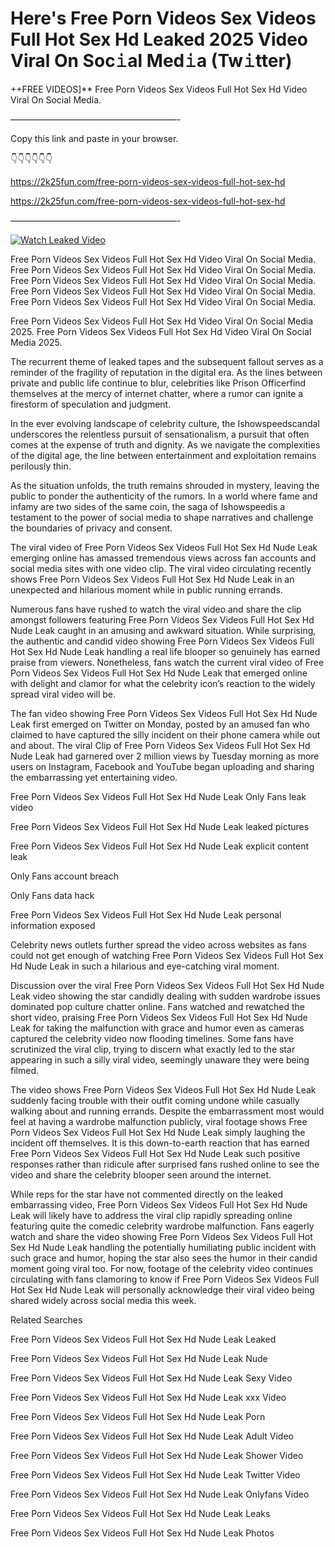 # Here's Free Porn Videos Sex Videos Full Hot Sex Hd Leaked 2025 Video Viral On Soc𝚒al Med𝚒a (Tw𝚒tter)

++FREE VIDEOS]** Free Porn Videos Sex Videos Full Hot Sex Hd Video Viral On Social Media.

———————————————————-

Copy this link and paste in your browser.

👇👇👇👇👇👇

https://2k25fun.com/free-porn-videos-sex-videos-full-hot-sex-hd

https://2k25fun.com/free-porn-videos-sex-videos-full-hot-sex-hd

———————————————————-

[![Watch Leaked Video](https://miro.medium.com/v2/resize:fit:828/format:webp/1*cilzJN44JGOrTw9NJCrNHA.gif "Watch Leaked Video")](https://2k25fun.com/free-porn-videos-sex-videos-full-hot-sex-hd)

Free Porn Videos Sex Videos Full Hot Sex Hd Video Viral On Social Media. Free Porn Videos Sex Videos Full Hot Sex Hd Video Viral On Social Media. Free Porn Videos Sex Videos Full Hot Sex Hd Video Viral On Social Media. Free Porn Videos Sex Videos Full Hot Sex Hd Video Viral On Social Media. Free Porn Videos Sex Videos Full Hot Sex Hd Video Viral On Social Media.

Free Porn Videos Sex Videos Full Hot Sex Hd Video Viral On Social Media 2025. Free Porn Videos Sex Videos Full Hot Sex Hd Video Viral On Social Media 2025.

The recurrent theme of leaked tapes and the subsequent fallout serves as a reminder of the fragility of reputation in the digital era. As the lines between private and public life continue to blur, celebrities like Prison Officerfind themselves at the mercy of internet chatter, where a rumor can ignite a firestorm of speculation and judgment.

In the ever evolving landscape of celebrity culture, the Ishowspeedscandal underscores the relentless pursuit of sensationalism, a pursuit that often comes at the expense of truth and dignity. As we navigate the complexities of the digital age, the line between entertainment and exploitation remains perilously thin.

As the situation unfolds, the truth remains shrouded in mystery, leaving the public to ponder the authenticity of the rumors. In a world where fame and infamy are two sides of the same coin, the saga of Ishowspeedis a testament to the power of social media to shape narratives and challenge the boundaries of privacy and consent.

The viral video of Free Porn Videos Sex Videos Full Hot Sex Hd Nude Leak emerging online has amassed tremendous views across fan accounts and social media sites with one video clip. The viral video circulating recently shows Free Porn Videos Sex Videos Full Hot Sex Hd Nude Leak in an unexpected and hilarious moment while in public running errands.

Numerous fans have rushed to watch the viral video and share the clip amongst followers featuring Free Porn Videos Sex Videos Full Hot Sex Hd Nude Leak caught in an amusing and awkward situation. While surprising, the authentic and candid video showing Free Porn Videos Sex Videos Full Hot Sex Hd Nude Leak handling a real life blooper so genuinely has earned praise from viewers. Nonetheless, fans watch the current viral video of Free Porn Videos Sex Videos Full Hot Sex Hd Nude Leak that emerged online with delight and clamor for what the celebrity icon’s reaction to the widely spread viral video will be.

The fan video showing Free Porn Videos Sex Videos Full Hot Sex Hd Nude Leak first emerged on Twitter on Monday, posted by an amused fan who claimed to have captured the silly incident on their phone camera while out and about. The viral Clip of Free Porn Videos Sex Videos Full Hot Sex Hd Nude Leak had garnered over 2 million views by Tuesday morning as more users on Instagram, Facebook and YouTube began uploading and sharing the embarrassing yet entertaining video.

Free Porn Videos Sex Videos Full Hot Sex Hd Nude Leak Only Fans leak video

Free Porn Videos Sex Videos Full Hot Sex Hd Nude Leak leaked pictures

Free Porn Videos Sex Videos Full Hot Sex Hd Nude Leak explicit content leak

Only Fans account breach

Only Fans data hack

Free Porn Videos Sex Videos Full Hot Sex Hd Nude Leak personal information exposed

Celebrity news outlets further spread the video across websites as fans could not get enough of watching Free Porn Videos Sex Videos Full Hot Sex Hd Nude Leak in such a hilarious and eye-catching viral moment.

Discussion over the viral Free Porn Videos Sex Videos Full Hot Sex Hd Nude Leak video showing the star candidly dealing with sudden wardrobe issues dominated pop culture chatter online. Fans watched and rewatched the short video, praising Free Porn Videos Sex Videos Full Hot Sex Hd Nude Leak for taking the malfunction with grace and humor even as cameras captured the celebrity video now flooding timelines. Some fans have scrutinized the viral clip, trying to discern what exactly led to the star appearing in such a silly viral video, seemingly unaware they were being filmed.

The video shows Free Porn Videos Sex Videos Full Hot Sex Hd Nude Leak suddenly facing trouble with their outfit coming undone while casually walking about and running errands. Despite the embarrassment most would feel at having a wardrobe malfunction publicly, viral footage shows Free Porn Videos Sex Videos Full Hot Sex Hd Nude Leak simply laughing the incident off themselves. It is this down-to-earth reaction that has earned Free Porn Videos Sex Videos Full Hot Sex Hd Nude Leak such positive responses rather than ridicule after surprised fans rushed online to see the video and share the celebrity blooper seen around the internet.

While reps for the star have not commented directly on the leaked embarrassing video, Free Porn Videos Sex Videos Full Hot Sex Hd Nude Leak will likely have to address the viral clip rapidly spreading online featuring quite the comedic celebrity wardrobe malfunction. Fans eagerly watch and share the video showing Free Porn Videos Sex Videos Full Hot Sex Hd Nude Leak handling the potentially humiliating public incident with such grace and humor, hoping the star also sees the humor in their candid moment going viral too. For now, footage of the celebrity video continues circulating with fans clamoring to know if Free Porn Videos Sex Videos Full Hot Sex Hd Nude Leak will personally acknowledge their viral video being shared widely across social media this week.

Related Searches

Free Porn Videos Sex Videos Full Hot Sex Hd Nude Leak Leaked

Free Porn Videos Sex Videos Full Hot Sex Hd Nude Leak Nude

Free Porn Videos Sex Videos Full Hot Sex Hd Nude Leak Sexy Video

Free Porn Videos Sex Videos Full Hot Sex Hd Nude Leak xxx Video

Free Porn Videos Sex Videos Full Hot Sex Hd Nude Leak Porn

Free Porn Videos Sex Videos Full Hot Sex Hd Nude Leak Adult Video

Free Porn Videos Sex Videos Full Hot Sex Hd Nude Leak Shower Video

Free Porn Videos Sex Videos Full Hot Sex Hd Nude Leak Twitter Video

Free Porn Videos Sex Videos Full Hot Sex Hd Nude Leak Onlyfans Video

Free Porn Videos Sex Videos Full Hot Sex Hd Nude Leak Leaks

Free Porn Videos Sex Videos Full Hot Sex Hd Nude Leak Photos